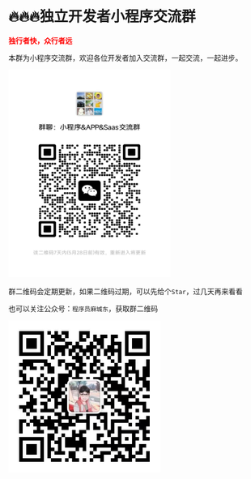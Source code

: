 # 🔥🔥🔥独立开发者小程序交流群

<b style="color:red;">独行者快，众行者远</b>

本群为小程序交流群，欢迎各位开发者加入交流群，一起交流，一起进步。

<img src="./assets/wg.jpg" width="320" height="410" />

群二维码会定期更新，如果二维码过期，可以先给个`Star`，过几天再来看看

也可以关注公众号：`程序员麻城东`，获取群二维码

<img src="./assets/mp.jpg" width="300" height="300" />